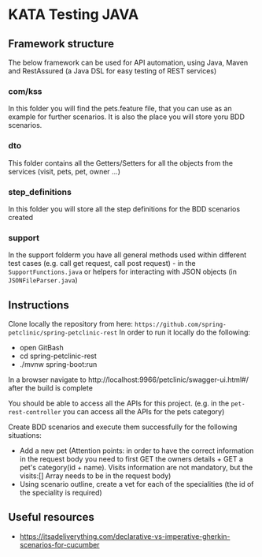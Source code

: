 # KATA Testing JAVA

## Framework structure

The below framework can be used for API automation, using Java, Maven and  RestAssured (a Java DSL for easy testing of REST services)

### com/kss
In this folder you will find the pets.feature file, that you can use as an example for further scenarios.
It is also the place you will store yoru BDD scenarios.

### dto

This folder contains all the Getters/Setters for all the objects from the services (visit, pets, pet, owner ...) 

### step_definitions

In this folder you will store all the step definitions for the BDD scenarios created

### support

In the support folderm you have all general methods used within different test cases (e.g. call get request, call post request) - in the `SupportFunctions.java` or helpers for interacting with JSON objects (in `JSONFileParser.java`)

## Instructions

Clone locally the repository from here:
`https://github.com/spring-petclinic/spring-petclinic-rest`
In order to run it locally do the following:

* open GitBash
* cd spring-petclinic-rest
* ./mvnw spring-boot:run

In a browser navigate to http://localhost:9966/petclinic/swagger-ui.html#/ after the build is complete

You should be able to access all the APIs for this project. (e.g. in the `pet-rest-controller` you can access all the APIs for the pets category)

Create BDD scenarios and execute them successfully for the following situations:

* Add a new pet (Attention points: in order to have the correct information in the request body you need to first GET the owners details + GET a pet's category(id + name). Visits information are not mandatory, but the visits:[] Array needs to be in the request body)
* Using scenario outline, create a vet for each of the specialities (the id of the speciality is required)

## Useful resources

* https://itsadeliverything.com/declarative-vs-imperative-gherkin-scenarios-for-cucumber

